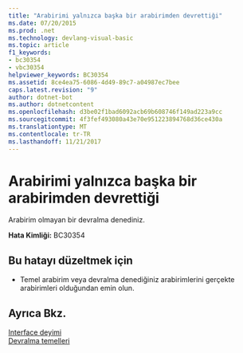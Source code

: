 ```yaml
---
title: "Arabirimi yalnızca başka bir arabirimden devrettiği"
ms.date: 07/20/2015
ms.prod: .net
ms.technology: devlang-visual-basic
ms.topic: article
f1_keywords:
- bc30354
- vbc30354
helpviewer_keywords: BC30354
ms.assetid: 8ce4ea75-6086-4d49-89c7-a04987ec7bee
caps.latest.revision: "9"
author: dotnet-bot
ms.author: dotnetcontent
ms.openlocfilehash: d3be02f1bad6092acb69b608746f149ad223a9cc
ms.sourcegitcommit: 4f3fef493080a43e70e951223894768d36ce430a
ms.translationtype: MT
ms.contentlocale: tr-TR
ms.lasthandoff: 11/21/2017
---
```

# <a name="interface-can-inherit-only-from-another-interface"></a>Arabirimi yalnızca başka bir arabirimden devrettiği
Arabirim olmayan bir devralma denediniz.  
  
 **Hata Kimliği:** BC30354  
  
## <a name="to-correct-this-error"></a>Bu hatayı düzeltmek için  
  
-   Temel arabirim veya devralma denediğiniz arabirimlerini gerçekte arabirimleri olduğundan emin olun.  
  
## <a name="see-also"></a>Ayrıca Bkz.  
 [Interface deyimi](../../visual-basic/language-reference/statements/interface-statement.md)  
 [Devralma temelleri](../../visual-basic/programming-guide/language-features/objects-and-classes/inheritance-basics.md)
